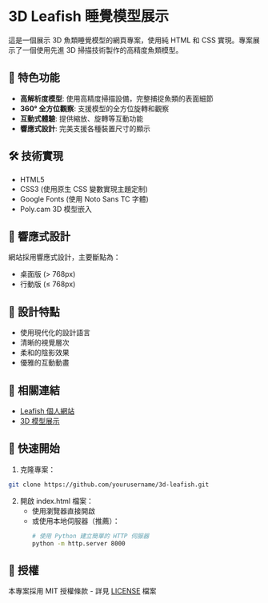 # 3D Leafish 睡覺模型展示

這是一個展示 3D 魚類睡覺模型的網頁專案，使用純 HTML 和 CSS 實現。專案展示了一個使用先進 3D 掃描技術製作的高精度魚類模型。

## 🌟 特色功能

- **高解析度模型**: 使用高精度掃描設備，完整捕捉魚類的表面細節
- **360° 全方位觀察**: 支援模型的全方位旋轉和觀察
- **互動式體驗**: 提供縮放、旋轉等互動功能
- **響應式設計**: 完美支援各種裝置尺寸的顯示

## 🛠 技術實現

- HTML5
- CSS3 (使用原生 CSS 變數實現主題定制)
- Google Fonts (使用 Noto Sans TC 字體)
- Poly.cam 3D 模型嵌入

## 📱 響應式設計

網站採用響應式設計，主要斷點為：
- 桌面版 (> 768px)
- 行動版 (≤ 768px)

## 🎨 設計特點

- 使用現代化的設計語言
- 清晰的視覺層次
- 柔和的陰影效果
- 優雅的互動動畫

## 🔗 相關連結

- [Leafish 個人網站](https://leafish.xyz)
- [3D 模型展示](https://poly.cam/capture/7DC2AE59-CEB3-4D12-B9A4-39332714854F/embed)

## 🚀 快速開始

1. 克隆專案：
```bash
git clone https://github.com/yourusername/3d-leafish.git
```

2. 開啟 index.html 檔案：
   - 使用瀏覽器直接開啟
   - 或使用本地伺服器（推薦）：
     ```bash
     # 使用 Python 建立簡單的 HTTP 伺服器
     python -m http.server 8000
     ```

## 📄 授權

本專案採用 MIT 授權條款 - 詳見 [LICENSE](LICENSE) 檔案
